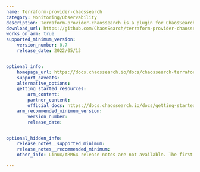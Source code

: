 ```yaml
---
name: Terraform-provider-chaossearch
category: Monitoring/Observability
description: Terraform-provider-chaossearch is a plugin for ChaosSearch empowers users to efficiently handle ChaosSearch resources within Terraform's framework.
download_url: https://github.com/ChaosSearch/terraform-provider-chaossearch/releases
works_on_arm: true
supported_minimum_version:
    version_number: 0.7
    release_date: 2022/05/13


optional_info:
    homepage_url: https://docs.chaossearch.io/docs/chaossearch-terraform-provider-for-resources
    support_caveats:
    alternative_options:
    getting_started_resources:
        arm_content:
        partner_content:
        official_docs: https://docs.chaossearch.io/docs/getting-started-with-the-chaossearch-terraform-provider#install-terraform
    arm_recommended_minimum_version:
        version_number:
        release_date:


optional_hidden_info:
    release_notes__supported_minimum:
    release_notes__recommended_minimum:
    other_info: Linux/ARM64 release notes are not available. The first Linux/ARM64 tar is available in version [v0.0.7](https://github.com/ChaosSearch/terraform-provider-chaossearch/releases/tag/v0.0.7).

---
```

